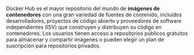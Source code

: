 Docker Hub es el mayor repositorio del mundo de **imágenes de contenedores** con una gran variedad de fuentes de contenido, incluidos 
desarrolladores, proyectos de código abierto y proveedores de software independientes (ISV) que construyen y distribuyen su código en contenedores.
Los usuarios tienen acceso a repositorios públicos gratuitos para almacenar y compartir imágenes o pueden elegir un plan de suscripción para repositorios privados.
